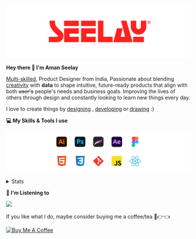 [![banner](./images/seelay.svg)](https://www.seelay.in)

**Hey there 👋 I'm Aman Seelay**

[Multi-skilled](https://www.seelay.in/#skills), Product Designer from India, Passionate about blending [creativity](https://illustrations.seelay.in) with <b>data</b> to shape intuitive, future-ready products that align with both <s>user's</s> people's needs and business goals. Improving the lives of others through design and constantly looking to learn new things every day.

I love to create things by [designing](https://www.seelay.in/#work) , [developing](https://www.seelay.in/#projects) or [drawing](https://art.seelay.in) :)

**💻 My Skills & Tools I use**

[![banner](./images/skills&tools.svg)](https://www.seelay.in/about)

<details>
  <summary>Stats</summary>

---

<!--START_SECTION:waka-->
![Profile Views](http://img.shields.io/badge/Profile%20Views-21-blue)

**🐱 My GitHub Data** 

> 📦 603.0 kB Used in GitHub's Storage 
 > 
> 💼 Opted to Hire
 > 
> 📜 1 Public Repository 
 > 
> 🔑 24 Private Repository 
 > 
**I'm a Night 🦉** 

```text
🌞 Morning                302 commits         ███░░░░░░░░░░░░░░░░░░░░░░   13.26 % 
🌆 Daytime                315 commits         ███░░░░░░░░░░░░░░░░░░░░░░   13.83 % 
🌃 Evening                736 commits         ████████░░░░░░░░░░░░░░░░░   32.31 % 
🌙 Night                  925 commits         ██████████░░░░░░░░░░░░░░░   40.61 % 
```
📅 **I'm Most Productive on Tuesday** 

```text
Monday                   265 commits         ███░░░░░░░░░░░░░░░░░░░░░░   11.63 % 
Tuesday                  395 commits         ████░░░░░░░░░░░░░░░░░░░░░   17.34 % 
Wednesday                290 commits         ███░░░░░░░░░░░░░░░░░░░░░░   12.73 % 
Thursday                 374 commits         ████░░░░░░░░░░░░░░░░░░░░░   16.42 % 
Friday                   299 commits         ███░░░░░░░░░░░░░░░░░░░░░░   13.13 % 
Saturday                 291 commits         ███░░░░░░░░░░░░░░░░░░░░░░   12.77 % 
Sunday                   364 commits         ████░░░░░░░░░░░░░░░░░░░░░   15.98 % 
```


📊 **This Week I Spent My Time On** 

```text
🕑︎ Time Zone: Asia/Kolkata

💬 Programming Languages: 
Other                    18 hrs 15 mins      ███████████████████░░░░░░   76.84 % 
JavaScript               5 hrs 20 mins       ██████░░░░░░░░░░░░░░░░░░░   22.46 % 
JSON                     4 mins              ░░░░░░░░░░░░░░░░░░░░░░░░░   00.33 % 
HTML                     2 mins              ░░░░░░░░░░░░░░░░░░░░░░░░░   00.16 % 
CSS                      1 min               ░░░░░░░░░░░░░░░░░░░░░░░░░   00.13 % 

🔥 Editors: 
Chrome                   13 hrs 53 mins      ███████████████░░░░░░░░░░   58.48 % 
VS Code                  4 hrs 59 mins       █████░░░░░░░░░░░░░░░░░░░░   21.00 % 
Edge                     4 hrs 52 mins       █████░░░░░░░░░░░░░░░░░░░░   20.52 % 

💻 Operating System: 
Windows                  23 hrs 45 mins      █████████████████████████   100.00 % 
```

**I Mostly Code in JavaScript** 

```text
JavaScript               16 repos            ███████████████░░░░░░░░░░   61.54 % 
HTML                     4 repos             ████░░░░░░░░░░░░░░░░░░░░░   15.38 % 
TypeScript               4 repos             ████░░░░░░░░░░░░░░░░░░░░░   15.38 % 
Java                     2 repos             ██░░░░░░░░░░░░░░░░░░░░░░░   07.69 % 
```




 Last Updated on 11/03/2025 06:48:10 UTC
<!--END_SECTION:waka-->

---

 </details>

**🎵 I'm Listening to**

<object data="https://now-play.vercel.app/api/generate?uid=7a17a86e-d6b7-43b5-8d9c-1d6dae42a779" >

  <img src="https://now-play.vercel.app/api/generate?uid=7a17a86e-d6b7-43b5-8d9c-1d6dae42a779" />

</object>

If you like what I do, maybe consider buying me a coffee/tea 🥺👉👈

<a href="https://www.buymeacoffee.com/seelay" target="_blank"><img src="https://cdn.buymeacoffee.com/buttons/v2/default-red.png" alt="Buy Me A Coffee" width="150" ></a>
